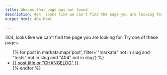 ```yaml
---
title: Whoops that page was not found
description: 404, looks like we can't find the page you are looking for
output_html: 404.html

---
```


404, looks like we can't find the page you are looking for.  Try one of these
pages.

<ul>
{% for post in markata.map('post', filter='"markata" not in slug and "tests" not in slug and "404" not in slug') %}
    <li><a href="{{ post.slug }}">{{ post.title or "CHANGELOG" }}</a></li>
{% endfor %}
</ul>

